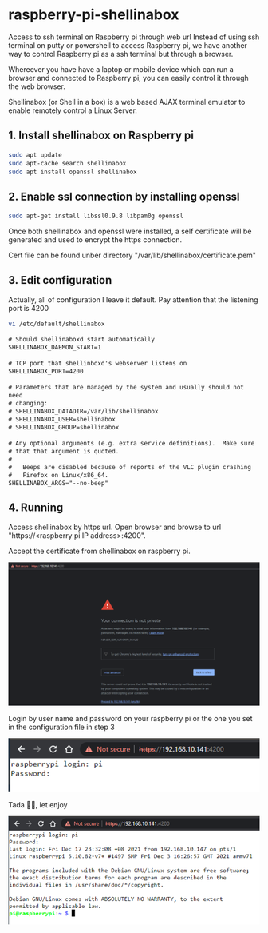 # raspberry-pi-shellinabox
Access to ssh terminal on Raspberry pi through web url
Instead of using ssh terminal on putty or powershell to access Raspberry pi, we have another way to control Raspberry pi as a ssh terminal but through a browser.

Whereever you have have a laptop or mobile device which can run a browser and connected to Raspberry pi, you can easily control it through the web browser.

Shellinabox (or Shell in a box) is a web based AJAX terminal emulator to enable remotely control a Linux Server.

## 1. Install shellinabox on Raspberry pi

```bash
sudo apt update
sudo apt-cache search shellinabox
sudo apt install openssl shellinabox
```
## 2. Enable ssl connection by installing openssl
```bash
sudo apt-get install libssl0.9.8 libpam0g openssl
```
Once both shellinabox and openssl were installed, a self certificate will be generated and used to encrypt the https connection.

Cert file can be found unber directory "/var/lib/shellinabox/certificate.pem"
## 3. Edit configuration
Actually, all of configuration I leave it default. Pay attention that the listening port is 4200
```bash
vi /etc/default/shellinabox
```
```
# Should shellinaboxd start automatically
SHELLINABOX_DAEMON_START=1

# TCP port that shellinboxd's webserver listens on
SHELLINABOX_PORT=4200

# Parameters that are managed by the system and usually should not need
# changing:
# SHELLINABOX_DATADIR=/var/lib/shellinabox
# SHELLINABOX_USER=shellinabox
# SHELLINABOX_GROUP=shellinabox

# Any optional arguments (e.g. extra service definitions).  Make sure
# that that argument is quoted.
#
#   Beeps are disabled because of reports of the VLC plugin crashing
#   Firefox on Linux/x86_64.
SHELLINABOX_ARGS="--no-beep"
```
## 4. Running
Access shellinabox by https url.
Open browser and browse to url "https://\<raspberry pi IP address\>:4200".

Accept the certificate from shellinabox on raspberry pi.
  
![plot](./raspberry-pi-shellinabox-https-accept.png)

Login by user name and password on your raspberry pi or the one you set in the configuration file in step 3

![plot](./raspberry-pi-shellinabox-log-in.png)

Tada 🎉🎉, let enjoy

![plot](./raspberry-pi-shellinabox-logged-in.png)
